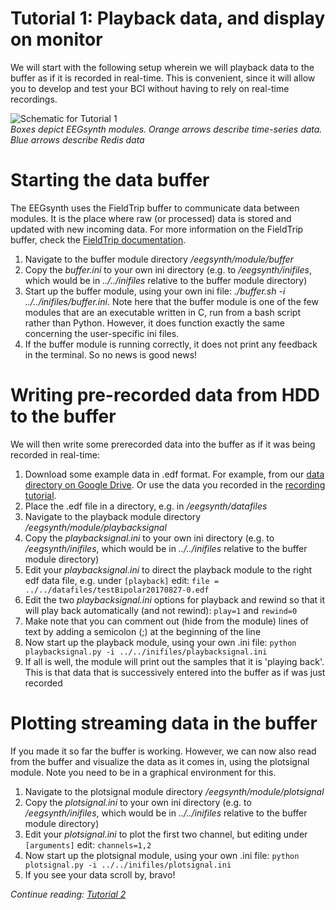 # Tutorial 1: Playback data, and display on monitor

We will start with the following setup wherein we will playback data to the buffer as if it is recorded in real-time. This is convenient, since it will allow you to develop and test your BCI without having to rely on real-time recordings.

![Schematic for Tutorial 1](figures/Tutorial1.png)  
_Boxes depict EEGsynth modules. Orange arrows describe time-series data. Blue arrows describe Redis data_

# Starting the data buffer

The EEGsynth uses the FieldTrip buffer to communicate data between modules. It is the place where raw (or processed) data is stored and updated with new incoming data. For more information on the FieldTrip buffer, check the [FieldTrip documentation](http://www.fieldtriptoolbox.org/development/realtime/buffer).

1.  Navigate to the buffer module directory _/eegsynth/module/buffer_
2.  Copy the _buffer.ini_ to your own ini directory (e.g. to _/eegsynth/inifiles_, which would be in _../../inifiles_ relative to the buffer module directory)
3.  Start up the buffer module, using your own ini file: _./buffer.sh -i ../../inifiles/buffer.ini_. Note here that the buffer module is one of the few modules that are an executable written in C, run from a bash script rather than Python. However, it does function exactly the same concerning the user-specific ini files.
4.  If the buffer module is running correctly, it does not print any feedback in the terminal. So no news is good news!

# Writing pre-recorded data from HDD to the buffer

We will then write some prerecorded data into the buffer as if it was being recorded in real-time:

1.  Download some example data in .edf format. For example, from our [data directory on Google Drive](https://drive.google.com/drive/folders/0B10S8PeNnxw1ZnZPbUh0RWk0cjA). Or use the data you recorded in the [recording tutorial](https://braincontrolclub.miraheze.org/wiki/Recording_tutorial "Recording tutorial").
2.  Place the .edf file in a directory, e.g. in _/eegsynth/datafiles_
3.  Navigate to the playback module directory _/eegsynth/module/playbacksignal_
4.  Copy the _playbacksignal.ini_ to your own ini directory (e.g. to _/eegsynth/inifiles_, which would be in
    _../../inifiles_ relative to the buffer module directory)
5.  Edit your _playbacksignal.ini_ to direct the playback module to the right edf data file, e.g. under `[playback]`
    edit: `file = ../../datafiles/testBipolar20170827-0.edf`
6.  Edit the two _playbacksignal.ini_ options for playback and rewind so that it will play back automatically
    (and not rewind): `play=1` and `rewind=0`
7.  Make note that you can comment out (hide from the module) lines of text by adding a semicolon (;) at the beginning of the line
8.  Now start up the playback module, using your own .ini file: `python playbacksignal.py -i ../../inifiles/playbacksignal.ini`
9.  If all is well, the module will print out the samples that it is 'playing back'. This is that data that is successively entered into the buffer as if was just recorded

# Plotting streaming data in the buffer

If you made it so far the buffer is working. However, we can now also read from the buffer and visualize the data as it comes in, using the plotsignal module. Note you need to be in a graphical environment for this.

1.  Navigate to the plotsignal module directory _/eegsynth/module/plotsignal_
2.  Copy the _plotsignal.ini_ to your own ini directory (e.g. to _/eegsynth/inifiles_, which would be in _../../inifiles_ relative to the buffer module directory)
3.  Edit your _plotsignal.ini_ to plot the first two channel, but editing under `[arguments]` edit: `channels=1,2`
4.  Now start up the plotsignal module, using your own .ini file: `python plotsignal.py -i ../../inifiles/plotsignal.ini`
5.  If you see your data scroll by, bravo!

_Continue reading: [Tutorial 2](tutorial2.md)_
